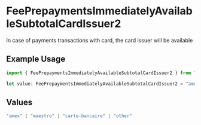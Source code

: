 # FeePrepaymentsImmediatelyAvailableSubtotalCardIssuer2

In case of payments transactions with card, the card issuer will be available

## Example Usage

```typescript
import { FeePrepaymentsImmediatelyAvailableSubtotalCardIssuer2 } from "mollie-api-typescript/models/operations";

let value: FeePrepaymentsImmediatelyAvailableSubtotalCardIssuer2 = "amex";
```

## Values

```typescript
"amex" | "maestro" | "carte-bancaire" | "other"
```
